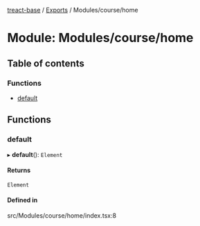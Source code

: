 [treact-base](../README.md) / [Exports](../modules.md) / Modules/course/home

# Module: Modules/course/home

## Table of contents

### Functions

- [default](Modules_course_home.md#default)

## Functions

### default

▸ **default**(): `Element`

#### Returns

`Element`

#### Defined in

src/Modules/course/home/index.tsx:8
